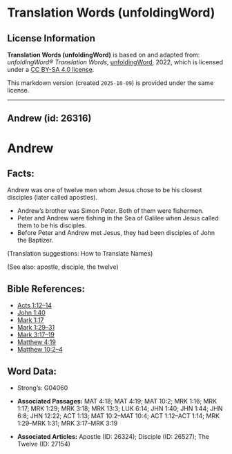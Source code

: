 # Translation Words (unfoldingWord)

## License Information

**Translation Words (unfoldingWord)** is based on and adapted from: _unfoldingWord® Translation Words_, [unfoldingWord](https://unfoldingword.org/utw), 2022, which is licensed under a [CC BY-SA 4.0 license](https://creativecommons.org/licenses/by-sa/4.0/legalcode.en).

This markdown version (created `2025-10-09`) is provided under the same license.



--------------------------------

## Andrew (id: 26316)

Andrew
======

Facts:
------

Andrew was one of twelve men whom Jesus chose to be his closest disciples (later called apostles).

* Andrew’s brother was Simon Peter. Both of them were fishermen.
* Peter and Andrew were fishing in the Sea of Galilee when Jesus called them to be his disciples.
* Before Peter and Andrew met Jesus, they had been disciples of John the Baptizer.

(Translation suggestions: How to Translate Names)

(See also: apostle, disciple, the twelve)

Bible References:
-----------------

* [Acts 1:12–14](https://ref.ly/Acts1:12-Acts1:14)
* [John 1:40](https://ref.ly/John1:40)
* [Mark 1:17](https://ref.ly/Mark1:17)
* [Mark 1:29–31](https://ref.ly/Mark1:29-Mark1:31)
* [Mark 3:17–19](https://ref.ly/Mark3:17-Mark3:19)
* [Matthew 4:19](https://ref.ly/Matt4:19)
* [Matthew 10:2–4](https://ref.ly/Matt10:2-Matt10:4)

Word Data:
----------

* Strong’s: G04060

* **Associated Passages:** MAT 4:18; MAT 4:19; MAT 10:2; MRK 1:16; MRK 1:17; MRK 1:29; MRK 3:18; MRK 13:3; LUK 6:14; JHN 1:40; JHN 1:44; JHN 6:8; JHN 12:22; ACT 1:13; MAT 10:2–MAT 10:4; ACT 1:12–ACT 1:14; MRK 1:29–MRK 1:31; MRK 3:17–MRK 3:19
* **Associated Articles:** Apostle (ID: 26324); Disciple (ID: 26527); The Twelve (ID: 27154)

